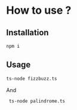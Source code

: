 # How to use ?

## Installation

```bash
npm i
```

## Usage

```bash
ts-node fizzbuzz.ts
```

And

```bash
 ts-node palindrome.ts
```
